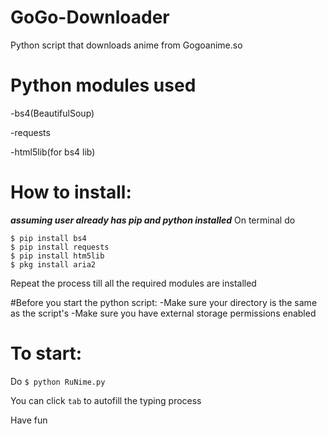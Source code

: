 # GoGo-Downloader
Python script that downloads anime from Gogoanime.so

# Python modules used

-bs4(BeautifulSoup)

-requests

-html5lib(for bs4 lib)

# How to install:
***assuming user already has pip and python installed***
On terminal do 
```
$ pip install bs4
$ pip install requests
$ pip install htm5lib
$ pkg install aria2
```
Repeat the process till all the required modules are
installed

#Before you start the python script:
-Make sure your directory is the same as the script's
-Make sure you have external storage permissions enabled

# To start:
Do ```$ python RuNime.py```

You can click ```tab``` to autofill the typing process

Have fun
